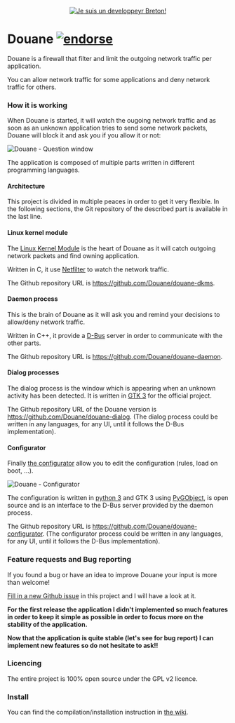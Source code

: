 <p align="center">
  <a href="http://blog.zedroot.org/" target="_blank">
    <img src="https://raw.github.com/zedtux/gpair/master/media/developpeur_breton_logo.png" alt="Je suis un developpeyr Breton!"/>
  </a>
</p>

# Douane [![endorse](http://api.coderwall.com/zedtux/endorsecount.png)](http://coderwall.com/zedtux)

Douane is a firewall that filter and limit the outgoing network traffic per application.

You can allow network traffic for some applications and deny network traffic for others.

### How it is working

When Douane is started, it will watch the ougoing network traffic and as soon as an unknown application tries to send some network packets, Douane will block it and ask you if you allow it or not:

![Douane - Question window](https://pbs.twimg.com/media/BNIv_V2CEAAPPyi.png:large)

The application is composed of multiple parts written in different programming languages.

#### Architecture

This project is divided in multiple peaces in order to get it very flexible. In the following sections, the Git repository of the described part is available in the last line.

#### Linux kernel module

The [Linux Kernel Module](https://en.wikipedia.org/wiki/Loadable_kernel_module) is the heart of Douane as it will catch outgoing network packets and find owning application.

Written in C, it use [Netfilter](http://www.netfilter.org/) to watch the network traffic.

The Github repository URL is https://github.com/Douane/douane-dkms.

#### Daemon process

This is the brain of Douane as it will ask you and remind your decisions to allow/deny network traffic.

Written in C++, it provide a [D-Bus](dbus.freedesktop.org/) server in order to communicate with the other parts.

The Github repository URL is https://github.com/Douane/douane-daemon.

#### Dialog processes

The dialog process is the window which is appearing when an unknown activity has been detected. It is written in [GTK 3](http://www.gtk.org/) for the official project.

The Github repository URL of the Douane version is https://github.com/Douane/douane-dialog. (The dialog process could be written in any languages, for any UI, until it follows the D-Bus implementation).

#### Configurator

Finally [the configurator](https://github.com/zedtux/douane-configurator) allow you to edit the configuration (rules, load on boot, ...).

![Douane - Configurator](https://pbs.twimg.com/media/BNdVVAOCQAI8CRr.png:large)

The configuration is written in [python 3](http://www.python.org/) and GTK 3 using [PyGObject](https://live.gnome.org/PyGObject), is open source and is an interface to the D-Bus server provided by the daemon process.

The Github repository URL is https://github.com/Douane/douane-configurator. (The configurator process could be written in any languages, for any UI, until it follows the D-Bus implementation).

### Feature requests and Bug reporting

If you found a bug or have an idea to improve Douane your input is more than welcome!

[Fill in a new Github issue](https://github.com/zedtux/Douane/issues/new) in this project and I will have a look at it.


**For the first release the application I didn't implemented so much features in order to keep it simple as possible in order to focus more on the stability of the application.**

**Now that the application is quite stable (let's see for bug report) I can implement new features so do not hesitate to ask!!**

### Licencing

The entire project is 100% open source under the GPL v2 licence.

### Install

You can find the compilation/installation instruction in [the wiki](https://github.com/Douane/Douane/wiki).
